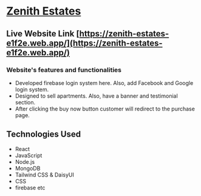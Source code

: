 # [Zenith Estates](https://zenith-estates-e1f2e.web.app/)

## Live Website Link [https://zenith-estates-e1f2e.web.app/](https://zenith-estates-e1f2e.web.app/)

### Website's features and functionalities
- Developed firebase login system here. Also, add Facebook and Google login system.
- Designed to sell apartments. Also, have a banner and testimonial section.  
- After clicking the buy now button customer will redirect to the purchase page.

## Technologies Used
- React
- JavaScript
- Node.js
- MongoDB
- Tailwind CSS & DaisyUI
- CSS
- firebase etc